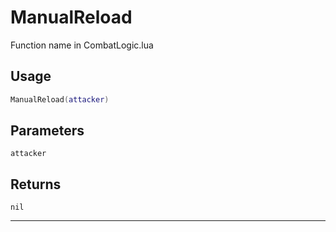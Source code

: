 # ManualReload
Function name in CombatLogic.lua
## Usage
```lua
ManualReload(attacker)
```
## Parameters
`attacker`
## Returns
`nil`

---